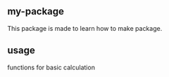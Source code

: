 ## my-package
This package is made to learn how to make package.

## usage
functions for basic calculation